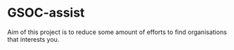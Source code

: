 # GSOC-assist

Aim of this project is to reduce some amount of efforts to find organisations that interests you. 
